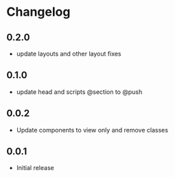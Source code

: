 # Changelog

## 0.2.0

- update layouts and other layout fixes

## 0.1.0

- update head and scripts @section to @push

## 0.0.2

- Update components to view only and remove classes

## 0.0.1

- Initial release
